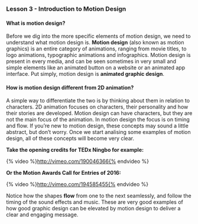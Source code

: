 ### Lesson 3 - Introduction to Motion Design

#### What is motion design?

Before we dig into the more specific elements of motion design, we need to understand what motion design is. **Motion design** (also known as motion graphics) is an entire category of animations, ranging from movie titles, to logo animations, typographic animations and infographics. Motion design is present in every media, and can be seen sometimes in very small and simple elements like an animated button on a website or an animated app interface. Put simply, motion design is **animated graphic design**.

#### How is motion design different from 2D animation?

A simple way to differentiate the two is by thinking about them in relation to characters. 2D animation focuses on characters, their personality and how their stories are developed. Motion design can have characters, but they are not the main focus of the animation. In motion design the focus is on timing and flow. If you’re new to motion design, these concepts may sound a little abstract, but don’t worry. Once we start analising some examples of motion design, all of these concepts will become very clear.

**Take the opening credits for TEDx Ningbo for example:**

{% video %}http://vimeo.com/190046366{% endvideo %}

**Or the Motion Awards Call for Entries of 2016:**

{% video %}http://vimeo.com/194585455{% endvideo %}

Notice how the shapes **flow** from one to the next seamlessly, and follow the timing of the sound effects and music. These are very good examples of how good graphic design can be elevated by motion design to deliver a clear and engaging message.